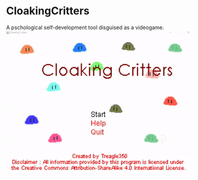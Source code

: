 # CloakingCritters
A pschological self-development tool disguised as a videogame.
![Demonstration](https://github.com/Treagle350/CloakingCritters/blob/master/Demo.gif)
